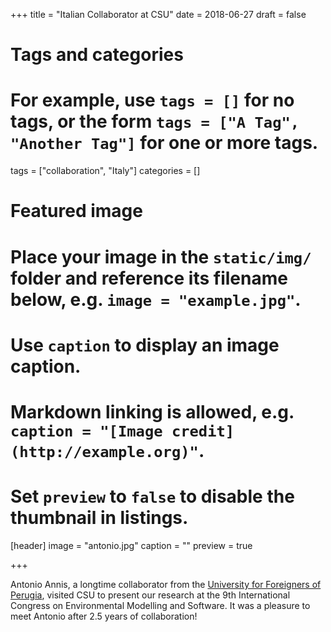 +++
title = "Italian Collaborator at CSU"
date = 2018-06-27
draft = false

# Tags and categories
# For example, use `tags = []` for no tags, or the form `tags = ["A Tag", "Another Tag"]` for one or more tags.
tags = ["collaboration", "Italy"]
categories = []

# Featured image
# Place your image in the `static/img/` folder and reference its filename below, e.g. `image = "example.jpg"`.
# Use `caption` to display an image caption.
#   Markdown linking is allowed, e.g. `caption = "[Image credit](http://example.org)"`.
# Set `preview` to `false` to disable the thumbnail in listings.
[header]
image = "antonio.jpg"
caption = ""
preview = true


+++

Antonio Annis, a longtime collaborator from the [University for Foreigners of Perugia](https://www.unistrapg.it), visited CSU to present our research at the 9th International Congress on Environmental Modelling and Software. It was a pleasure to meet Antonio after 2.5 years of collaboration!
